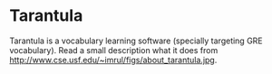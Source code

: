 Tarantula
=========
Tarantula is a vocabulary learning software (specially targeting GRE vocabulary). 
Read a small description what it does from http://www.cse.usf.edu/~imrul/figs/about_tarantula.jpg. 
